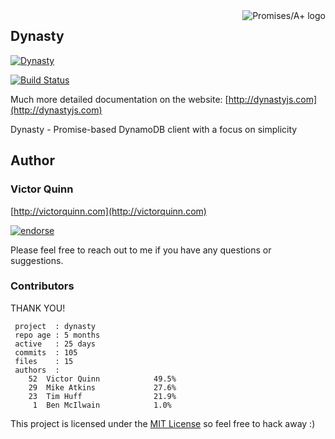 <a href="http://promisesaplus.com/">
    <img src="http://promisesaplus.com/assets/logo-small.png" alt="Promises/A+ logo"
         title="Promises/A+ 1.0 compliant" align="right" />
</a>

## Dynasty

[![Dynasty](http://dynastyjs.com/logobg.png)](http://dynastyjs.com)

[![Build Status](https://travis-ci.org/victorquinn/dynasty.png?branch=master)](https://travis-ci.org/victorquinn/dynasty)

Much more detailed documentation on the website: [http://dynastyjs.com](http://dynastyjs.com)

Dynasty - Promise-based DynamoDB client with a focus on simplicity

## Author
### Victor Quinn
[http://victorquinn.com](http://victorquinn.com)

[![endorse](http://api.coderwall.com/victorquinn/endorsecount.png)](http://coderwall.com/victorquinn)

Please feel free to reach out to me if you have any questions or suggestions.

### Contributors

THANK YOU!

```
 project  : dynasty
 repo age : 5 months
 active   : 25 days
 commits  : 105
 files    : 15
 authors  :
    52	Victor Quinn            49.5%
    29	Mike Atkins             27.6%
    23	Tim Huff                21.9%
     1	Ben McIlwain            1.0%
```

This project is licensed under the [MIT License](http://en.wikipedia.org/wiki/MIT_License) so feel free to hack away :)
